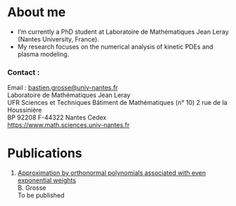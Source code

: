 # About me

-  I’m currently a PhD student at Laboratoire de Mathématiques Jean Leray (Nantes University, France).
-  My research focuses on the numerical analysis of kinetic PDEs and plasma modeling.

### Contact :
Email : bastien.grosse@univ-nantes.fr \
Laboratoire de Mathématiques Jean Leray \
UFR Sciences et Techniques Bâtiment de Mathématiques (n° 10) 2 rue de la Houssinière \
BP 92208 F-44322 Nantes Cedex \
https://www.math.sciences.univ-nantes.fr 


# Publications

1. [Approximation by orthonormal polynomials associated with even exponential weights](https://hal.science/hal-04830079) \
   B. Grosse \
   To be published 
